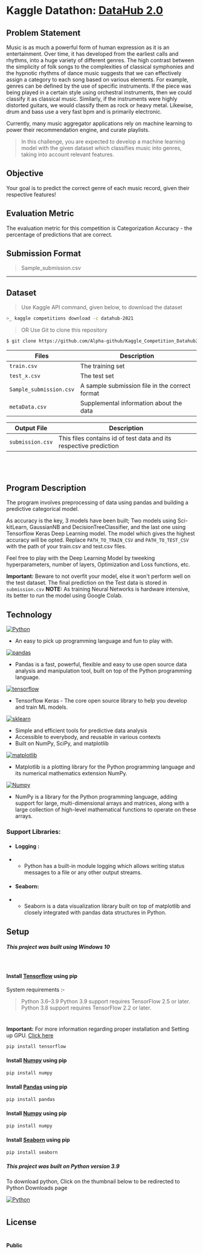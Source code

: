 # Kaggle Datathon: [DataHub 2.0]

## Problem Statement
Music is as much a powerful form of human expression as it is an entertainment. Over time, it has developed from the earliest calls and rhythms, into a huge variety of different genres. The high contrast between the simplicity of folk songs to the complexities of classical symphonies and the hypnotic rhythms of dance music suggests that we can effectively assign a category to each song based on various elements. For example, genres can be defined by the use of specific instruments. If the piece was being played in a certain style using orchestral instruments, then we could classify it as classical music. Similarly, if the instruments were highly distorted guitars, we would classify them as rock or heavy metal. Likewise, drum and bass use a very fast bpm and is primarily electronic.

Currently, many music aggregator applications rely on machine learning to power their recommendation engine, and curate playlists. 
> In this challenge, you are expected to develop a machine learning model with the given dataset which classifies music into genres, taking into account relevant features.

## Objective
Your goal is to predict the correct genre of each music record, given their respective features!

## Evaluation Metric
The evaluation metric for this competition is Categorization Accuracy - the percentage of predictions that are correct.

## Submission Format
> Sample_submission.csv

---
## Dataset
>Use Kaggle API command, given below, to download the dataset
```sh
>_ kaggle competitions download -c datahub-2021
```
>OR
> Use Git to clone this repository 
```sh
$ git clone https://github.com/Alpha-github/Kaggle_Competition_Datahub2021.git
```
| Files | Description |
| --------| --------|
| `train.csv` | The training set|
| `test_x.csv` | The test set |
| `Sample_submission.csv` | A sample submission file in the correct format|
| `metaData.csv` | Supplemental information about the data |

| Output File| Description|
|--------|-------|
| `submission.csv` |This files contains id of test data and its respective prediction

&nbsp;
---
## Program Description
The program involves preprocessing of data using pandas and building a predictive categorical model.

As accuracy is the key, 3 models have been built; Two models using Sci-kitLearn, GaussianNB and DecisionTreeClassifier, and the last one using Tensorflow Keras Deep Learning model. The model which gives the highest accuracy will be opted.
Replace `PATH_TO_TRAIN_CSV` and `PATH_TO_TEST_CSV` with the path of your train.csv and test.csv files.

Feel free to play with the Deep Learning Model by tweeking hyperparameters, number of layers, Optimization and Loss functions, etc.

**Important:** Beware to not overfit your model, else it won't perform well on the test dataset.
The final prediction on the Test data is stored in  `submission.csv`
**NOTE:** As training Neural Networks is hardware intensive, its better to run the model using Google Colab.

## Technology
[![Python](https://www.cupaya.com/wp-content/uploads/2017/09/python-logo.png)](https://www.python.org/)

-  An easy to pick up programming language and fun to play with.

 [![pandas](https://numfocus.org/wp-content/uploads/2016/07/pandas-logo-300.png)](https://pandas.pydata.org/) 
-  Pandas is a fast, powerful, flexible and easy to use open source data analysis and manipulation tool, built on top of the Python programming language.

[![tensorflow](https://idroot.us/wp-content/uploads/2019/03/TensorFlow-logo.png)](https://www.tensorflow.org/)
-  Tensorflow Keras - The core open source library to help you develop and train ML models.

[![sklearn](https://www.analyticsvidhya.com/wp-content/uploads/2015/01/scikit-learn-logo.png)](https://scikit-learn.org/stable/)

-  Simple and efficient tools for predictive data analysis
-  Accessible to everybody, and reusable in various contexts
-  Built on NumPy, SciPy, and matplotlib

[![matplotlib](https://matplotlib.org/2.1.2/_images/sphx_glr_logos2_thumb.png)](https://matplotlib.org/)

-  Matplotlib is a plotting library for the Python programming language and its numerical mathematics extension NumPy.

[![Numpy](https://png.pngitem.com/pimgs/s/465-4651848_numpy-python-logo-hd-png-download.png)](https://numpy.org/)

-  NumPy is a library for the Python programming language, adding support for large, multi-dimensional arrays and matrices, along with a large collection of high-level mathematical functions to operate on these arrays.

### Support Libraries: 
 - #### Logging :
 - - Python has a built-in module logging which allows writing status messages to a file or any other output streams.

 - #### Seaborn:
 - -  Seaborn is a data visualization library built on top of matplotlib and closely integrated with pandas data structures in Python.

## Setup
##### This project was built using Windows 10 
&nbsp;
#### Install [Tensorflow] using pip
System requirements :-
> Python 3.6–3.9
> Python 3.9 support requires TensorFlow 2.5 or later.
> Python 3.8 support requires TensorFlow 2.2 or later.
#
**Important:** For more information regarding proper installation and Setting up GPU. [Click here] 
```sh
pip install tensorflow
```
#### Install [Numpy] using pip

```sh
pip install numpy
```
#### Install [Pandas] using pip

```sh
pip install pandas
```
#### Install [Numpy] using pip

```sh
pip install numpy
```
#### Install [Seaborn] using pip

```sh
pip install seaborn
```
##### This project was built on Python version 3.9
 To download python, Click on the thumbnail below to be redirected to Python Downloads page

[![Python](https://www.cupaya.com/wp-content/uploads/2017/09/python-logo.png)](https://www.python.org/downloads/)
#

## License
#
#### Public


[//]: # (Links)
[DataHub 2.0]:<https://www.kaggle.com/c/datahub-2021>
[Pandas]:<https://pandas.pydata.org/>
[Tensorflow]:<https://www.tensorflow.org/>
[Sci-kit-learn]:<https://scikit-learn.org/stable/>
[Matplotlib]:<https://matplotlib.org/>
[Numpy]:<https://numpy.org/>
[Python]:<https://www.python.org/>
[Seaborn]:<https://seaborn.pydata.org/>
[CLick here]:<https://www.tensorflow.org/install/pip>